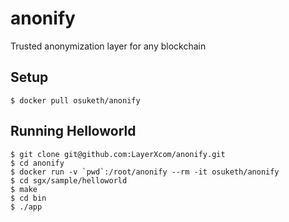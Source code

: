 # anonify
Trusted anonymization layer for any blockchain

## Setup
```
$ docker pull osuketh/anonify
```

## Running Helloworld
```
$ git clone git@github.com:LayerXcom/anonify.git
$ cd anonify
$ docker run -v `pwd`:/root/anonify --rm -it osuketh/anonify
$ cd sgx/sample/helloworld
$ make
$ cd bin
$ ./app
```
